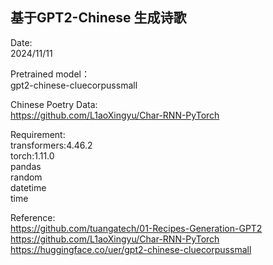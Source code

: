 ## 基于GPT2-Chinese 生成诗歌

Date:  
2024/11/11

Pretrained model：  
gpt2-chinese-cluecorpussmall  

Chinese Poetry Data:  
https://github.com/L1aoXingyu/Char-RNN-PyTorch  

Requirement:  
transformers:4.46.2  
torch:1.11.0  
pandas  
random  
datetime  
time  

Reference:  
https://github.com/tuangatech/01-Recipes-Generation-GPT2  
https://github.com/L1aoXingyu/Char-RNN-PyTorch  
https://huggingface.co/uer/gpt2-chinese-cluecorpussmall  
